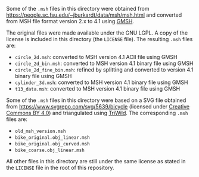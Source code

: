 Some of the `.msh` files in this directory were obtained from
https://people.sc.fsu.edu/~jburkardt/data/msh/msh.html
and converted from MSH file format version 2.x to 4.1 using [GMSH](http://gmsh.info/).

The original files were made available under the GNU LGPL. A copy of the license is included in this directory (the `LICENSE` file). The resulting `.msh` files are:

- `circle_2d.msh`: converted to MSH version 4.1 ACII file using GMSH
- `circle_2d_bin.msh`: converted to MSH version 4.1 binary file using GMSH
- `circle_2d_fine_bin.msh`: refined by splitting and converted to version 4.1 binary file using GMSH
- `cylinder_3d.msh`: converted to MSH version 4.1 binary file using GMSH
- `t13_data.msh`: converted to MSH version 4.1 binary file using GMSH

Some of the `.msh` files in this directory were based on a SVG file obtained from
https://www.svgrepo.com/svg/5639/bicycle (licensed under [Creative Commons BY 4.0](https://creativecommons.org/licenses/by/4.0/))
and triangulated using [TriWild](https://github.com/wildmeshing/TriWild). The corresponding `.msh` files are:

- `old_msh_version.msh`
- `bike_original.obj_linear.msh`
- `bike_original.obj_curved.msh`
- `bike_coarse.obj_linear.msh`

All other files in this directory are still under the same license as stated in the `LICENSE` file in the root of this repository.
